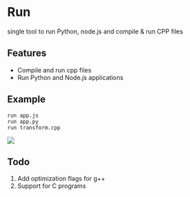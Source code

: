 # Run

single tool to run Python, node.js and compile & run CPP files

## Features

* Compile and run cpp files
* Run Python and Node.js applications

## Example

    run app.js
    run app.py
    run transform.cpp

![](http://i.imgur.com/ev8DiS4.gif)

## Todo

1. Add optimization flags for g++
2. Support for C programs


